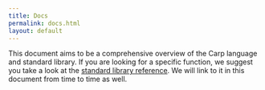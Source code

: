 ```yaml
---
title: Docs
permalink: docs.html
layout: default
---
```


This document aims to be a comprehensive overview of the Carp language and
standard library. If you are looking for a specific function, we suggest you
take a look at the [standard library reference](./core/). We will link to it in
this document from time to time as well.
